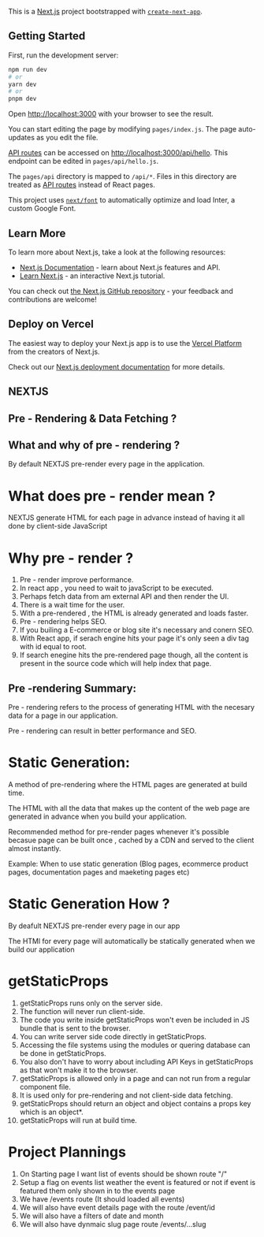 This is a [Next.js](https://nextjs.org/) project bootstrapped with [`create-next-app`](https://github.com/vercel/next.js/tree/canary/packages/create-next-app).

## Getting Started

First, run the development server:

```bash
npm run dev
# or
yarn dev
# or
pnpm dev
```

Open [http://localhost:3000](http://localhost:3000) with your browser to see the result.

You can start editing the page by modifying `pages/index.js`. The page auto-updates as you edit the file.

[API routes](https://nextjs.org/docs/api-routes/introduction) can be accessed on [http://localhost:3000/api/hello](http://localhost:3000/api/hello). This endpoint can be edited in `pages/api/hello.js`.

The `pages/api` directory is mapped to `/api/*`. Files in this directory are treated as [API routes](https://nextjs.org/docs/api-routes/introduction) instead of React pages.

This project uses [`next/font`](https://nextjs.org/docs/basic-features/font-optimization) to automatically optimize and load Inter, a custom Google Font.

## Learn More

To learn more about Next.js, take a look at the following resources:

- [Next.js Documentation](https://nextjs.org/docs) - learn about Next.js features and API.
- [Learn Next.js](https://nextjs.org/learn) - an interactive Next.js tutorial.

You can check out [the Next.js GitHub repository](https://github.com/vercel/next.js/) - your feedback and contributions are welcome!

## Deploy on Vercel

The easiest way to deploy your Next.js app is to use the [Vercel Platform](https://vercel.com/new?utm_medium=default-template&filter=next.js&utm_source=create-next-app&utm_campaign=create-next-app-readme) from the creators of Next.js.

Check out our [Next.js deployment documentation](https://nextjs.org/docs/deployment) for more details.


## NEXTJS 

## Pre - Rendering & Data Fetching ?

## What and why of pre - rendering ?

By default NEXTJS pre-render every page in the application.

# What does pre - render mean ?
 NEXTJS generate HTML for each page in advance instead of having it all done by client-side JavaScript

# Why pre -  render ?

1) Pre -  render improve performance.
2) In react app , you need to wait to javaScript to be executed.
3) Perhaps fetch data from am external  API and then render the UI.
4) There is a wait time for the user.
5) With a pre-rendered , the HTML is already generated and loads faster.
6) Pre - rendering helps SEO.
7) If you builing a E-commerce or blog site it's necessary and conern SEO.
8) With React app, if serach engine hits your page it's only seen a div tag with id equal to root.
9) If search enegine hits the pre-rendered page though, all the content is present in the source code which will help index that page.

## Pre -rendering Summary:
Pre - rendering refers to the process of generating HTML with the necesary data for a page in our application.

Pre - rendering can result in better performance and SEO. 


# Static Generation:

A method of pre-rendering where the HTML pages are generated at build time.

The HTML with all the data that makes up the content of the web page are generated in advance when you build your application.

Recommended method for pre-render pages  whenever it's possible becasue page can be built once , cached by a CDN and served to the client almost instantly.

Example:
When to use static generation (Blog pages, ecommerce product pages, documentation pages and maeketing pages etc)

# Static Generation How ?

By deafult NEXTJS pre-render every page in our app

The HTMl for every page will automatically be statically generated when we build our application

# getStaticProps
1) getStaticProps runs only on the server side.
2) The function will never run client-side.
3) The code you write inside getStaticProps won't even be included in JS bundle that is sent to the browser.
4) You can write server side code directly in getStaticProps.
5) Accessing the file systems using the modules or quering database can be done in getStaticProps.
6) You also don't have to worry about including API Keys in getStaticProps as that won't make it to the browser.
7) getStaticProps is allowed only in a page and can not run from a regular component file.
8) It is used only for pre-rendering and not client-side data fetching.
9) getStaticProps should return an object and object contains a props key which is an object*.
10) getStaticProps will run at build time.

# Project Plannings

1) On Starting page I want list of events should be shown route "/"
2) Setup a flag on events list weather the event is featured or not if event is featured them only shown in to the events page
3) We have /events route (It should loaded all events)
4) We will also have event details page with the route /event/id
5) We will also have a filters of date and month 
6) We will also have dynmaic slug page route /events/...slug
